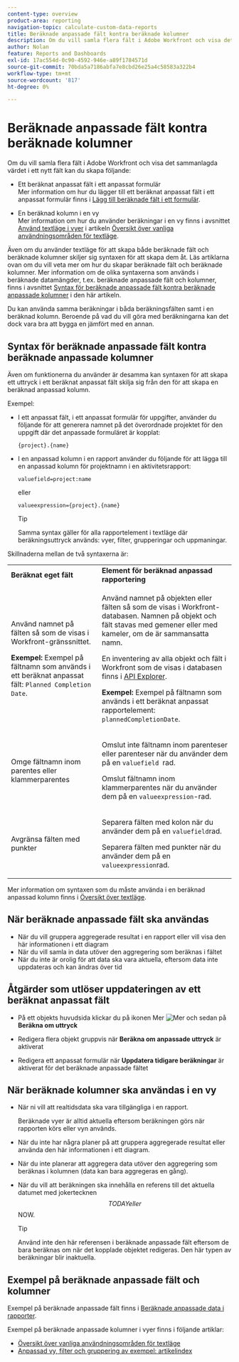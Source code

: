 ```yaml
---
content-type: overview
product-area: reporting
navigation-topic: calculate-custom-data-reports
title: Beräknade anpassade fält kontra beräknade kolumner
description: Om du vill samla flera fält i Adobe Workfront och visa det sammanlagda värdet i ett nytt fält kan du skapa ett beräknat anpassat fält i ett anpassat formulär eller en beräknad kolumn i en vy.
author: Nolan
feature: Reports and Dashboards
exl-id: 17ac554d-0c90-4592-946e-a89f1784571d
source-git-commit: 70bda5a7186abfa7e8cbd26e25a4c58583a322b4
workflow-type: tm+mt
source-wordcount: '817'
ht-degree: 0%

---
```


# Beräknade anpassade fält kontra beräknade kolumner

Om du vill samla flera fält i Adobe Workfront och visa det sammanlagda värdet i ett nytt fält kan du skapa följande:

* Ett beräknat anpassat fält i ett anpassat formulär\
  Mer information om hur du lägger till ett beräknat anpassat fält i ett anpassat formulär finns i [Lägg till beräknade fält i ett formulär](/help/quicksilver/administration-and-setup/customize-workfront/create-manage-custom-forms/form-designer/design-a-form/add-a-calculated-field.md).

* En beräknad kolumn i en vy\
  Mer information om hur du använder beräkningar i en vy finns i avsnittet [Använd textläge i vyer](../../../reports-and-dashboards/reports/text-mode/understand-common-uses-text-mode.md#use-text-mode-in-views) i artikeln [Översikt över vanliga användningsområden för textläge](../../../reports-and-dashboards/reports/text-mode/understand-common-uses-text-mode.md).

Även om du använder textläge för att skapa både beräknade fält och beräknade kolumner skiljer sig syntaxen för att skapa dem åt. Läs artiklarna ovan om du vill veta mer om hur du skapar beräknade fält och beräknade kolumner. Mer information om de olika syntaxerna som används i beräknade datamängder, t.ex. beräknade anpassade fält och kolumner, finns i avsnittet [Syntax för beräknade anpassade fält kontra beräknade anpassade kolumner](/help/quicksilver/reports-and-dashboards/reports/calc-cstm-data-reports/calculated-custom-fields-calculated-columns.md#syntax-of-calculated-custom-fields-vs-calculated-custom-columns) i den här artikeln.

Du kan använda samma beräkningar i båda beräkningsfälten samt i en beräknad kolumn. Beroende på vad du vill göra med beräkningarna kan det dock vara bra att bygga en jämfört med en annan.

## Syntax för beräknade anpassade fält kontra beräknade anpassade kolumner

Även om funktionerna du använder är desamma kan syntaxen för att skapa ett uttryck i ett beräknat anpassat fält skilja sig från den för att skapa en beräknad anpassad kolumn.

Exempel:

* I ett anpassat fält, i ett anpassat formulär för uppgifter, använder du följande för att generera namnet på det överordnade projektet för den uppgift där det anpassade formuläret är kopplat:

  `{project}.{name}`

* I en anpassad kolumn i en rapport använder du följande för att lägga till en anpassad kolumn för projektnamn i en aktivitetsrapport:

  `valuefield=project:name`

  eller

  `valueexpression={project}.{name}`

  >[!TIP]
  >
  >Samma syntax gäller för alla rapportelement i textläge där beräkningsuttryck används: vyer, filter, grupperingar och uppmaningar.

Skillnaderna mellan de två syntaxerna är:

<table style="table-layout:auto"> 
 <col> 
 <col> 
 <tbody> 
  <tr> 
   <td><strong>Beräknat eget fält</strong></td>
   <td><strong>Element för beräknad anpassad rapportering</strong></td> 
  </tr> 
  <tr> 
   <td> <p>Använd namnet på fälten så som de visas i Workfront-gränssnittet.</p> <p class="example" data-mc-autonum="<b>Example: </b>"><span class="autonumber"><span><b>Exempel: </b></span></span>Exempel på fältnamn som används i ett beräknat anpassat fält: <code>Planned Completion Date</code>.</p> </td> 
   <td> <p>Använd namnet på objekten eller fälten så som de visas i Workfront-databasen. Namnen på objekt och fält stavas med gemener eller med kameler, om de är sammansatta namn. </p> <p>En inventering av alla objekt och fält i Workfront som de visas i databasen finns i <a href="../../../wf-api/general/api-explorer.md" class="MCXref xref">API Explorer</a>. </p> <p class="example" data-mc-autonum="<b>Example: </b>"><span class="autonumber"><span><b>Exempel: </b></span></span>Exempel på fältnamn som används i ett beräknat anpassat rapportelement: <code>plannedCompletionDate</code>.</p> </td> 
  </tr> 
  <tr> 
   <td>Omge fältnamn inom parentes eller klammerparentes</td> 
   <td> <p>Omslut inte fältnamn inom parenteser eller parenteser när du använder dem på en <code>valuefield </code>rad.</p> <p>Omslut fältnamn inom klammerparentes när du använder dem på en <code>valueexpression</code>-rad.</p> </td> 
  </tr> 
  <tr> 
   <td>Avgränsa fälten med punkter</td> 
   <td> <p>Separera fälten med kolon när du använder dem på en <code>valuefield</code>rad.</p> <p>Separera fälten med punkter när du använder dem på en <code>valueexpression</code>rad.</p> </td> 
  </tr> 
 </tbody> 
</table>

Mer information om syntaxen som du måste använda i en beräknad anpassad kolumn finns i [Översikt över textläge](../../../reports-and-dashboards/reports/text-mode/understand-text-mode.md).

## När beräknade anpassade fält ska användas

* När du vill gruppera aggregerade resultat i en rapport eller vill visa den här informationen i ett diagram
* När du vill samla in data utöver den aggregering som beräknas i fältet
* När du inte är orolig för att data ska vara aktuella, eftersom data inte uppdateras och kan ändras över tid

## Åtgärder som utlöser uppdateringen av ett beräknat anpassat fält

* På ett objekts huvudsida klickar du på ikonen Mer ![Mer](assets/more-icon.png) och sedan på **Beräkna om uttryck**

* Redigera flera objekt gruppvis när **Beräkna om anpassade uttryck** är aktiverat
* Redigera ett anpassat formulär när **Uppdatera tidigare beräkningar** är aktiverat för det beräknade anpassade fältet

## När beräknade kolumner ska användas i en vy

* När ni vill att realtidsdata ska vara tillgängliga i en rapport.

  Beräknade vyer är alltid aktuella eftersom beräkningen görs när rapporten körs eller vyn används.

* När du inte har några planer på att gruppera aggregerade resultat eller använda den här informationen i ett diagram.
* När du inte planerar att aggregera data utöver den aggregering som beräknas i kolumnen (data kan bara aggregeras en gång).
* När du vill att beräkningen ska innehålla en referens till det aktuella datumet med jokertecknen $$TODAY eller $$NOW.

  >[!TIP]
  >
  >Använd inte den här referensen i beräknade anpassade fält eftersom de bara beräknas om när det kopplade objektet redigeras. Den här typen av beräkningar blir inaktuella.

## Exempel på beräknade anpassade fält och kolumner

Exempel på beräknade anpassade fält finns i [Beräknade anpassade data i rapporter](../../../reports-and-dashboards/reports/calc-cstm-data-reports/calculated-custom-data-reports.md).

Exempel på beräknade anpassade kolumner i vyer finns i följande artiklar:

* [Översikt över vanliga användningsområden för textläge](../../../reports-and-dashboards/reports/text-mode/understand-common-uses-text-mode.md)
* [Anpassad vy, filter och gruppering av exempel: artikelindex](../../../reports-and-dashboards/reports/custom-view-filter-grouping-samples/custom-view-filter-grouping-samples.md)

